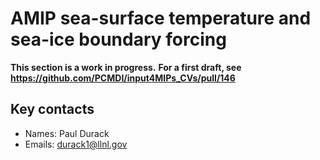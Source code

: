# AMIP sea-surface temperature and sea-ice boundary forcing

**This section is a work in progress.**
**For a first draft, see https://github.com/PCMDI/input4MIPs_CVs/pull/146**

## Key contacts

- Names: Paul Durack
- Emails: durack1@llnl.gov

<!--- begin-revision-history:PCMDI-ACMIP -->
<!--- Do not edit this section, it is automatically updated when the docs are built -->
<!--- No revisions, hence section is blank -->
<!--- end-revision-history -->
